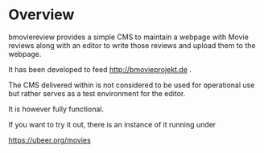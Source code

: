 # Overview

bmoviereview provides a simple CMS to maintain a webpage with Movie reviews
along with an editor to write those reviews and upload them to the webpage.

It has been developed to feed http://bmovieprojekt.de .

The CMS delivered within is not considered to be used for operational use but
rather serves as a test environment for the editor.

It is however fully functional.

If you want to try it out, there is an instance of it running under

https://ubeer.org/movies
